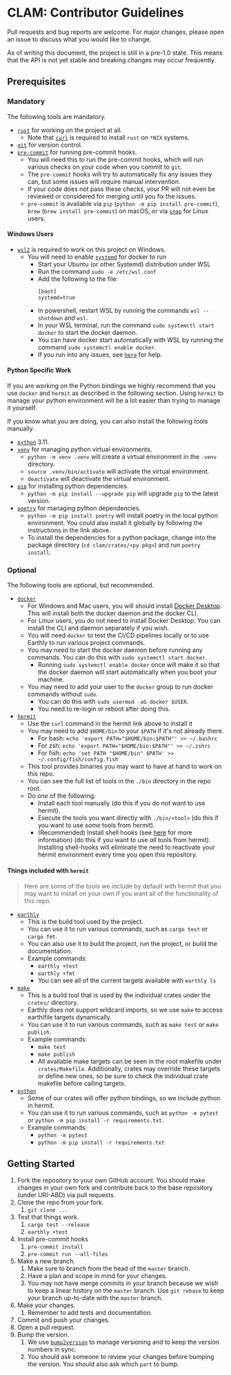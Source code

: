 # CLAM: Contributor Guidelines

Pull requests and bug reports are welcome.
For major changes, please open an issue to discuss what you would like to change.

As of writing this document, the project is still in a pre-1.0 state.
This means that the API is not yet stable and breaking changes may occur frequently.

## Prerequisites

### Mandatory

The following tools are mandatory.

- [`rust`](https://www.rust-lang.org/tools/install) for working on the project at all.
  - Note that [`curl`](https://curl.se/download.html) is required to install `rust` on `*NIX` systems.
- [`git`](https://git-scm.com/book/en/v2/Getting-Started-Installing-Git) for version control.
- [`pre-commit`](https://pre-commit.com/#install) for running pre-commit hooks.
  - You will need this to run the pre-commit hooks, which will run various checks on your code when you commit to `git`.
  - The `pre-commit` hooks will try to automatically fix any issues they can, but some issues will require manual intervention.
  - If your code does not pass these checks, your PR will not even be reviewed or considered for merging until you fix the issues.
  - `pre-commit` is available via `pip` (`python -m pip install pre-commit`), `brew` (`brew install pre-commit`) on macOS, or via [`snap`](https://snapcraft.io/install/pre-commit/ubuntu) for Linux users.

#### Windows Users
- [`wsl2`](https://learn.microsoft.com/en-us/windows/wsl/install) is required to work on this project on Windows.
  - You will need to enable [`systemd`](https://learn.microsoft.com/en-us/windows/wsl/systemd) for docker to run
    - Start your Ubuntu (or other Systemd) distribution under WSL
    - Run the command `sudo -e /etc/wsl.conf`
    - Add the following to the file:
         ```
         [boot]
         systemd=true
         ```
    - In powershell, restart WSL by running the commands `wsl --shutdown` and `wsl`.
    - In your WSL terminal, run the command `sudo systemctl start docker` to start the docker daemon.
    - You can have docker start automatically with WSL by running the command `sudo systemctl enable docker`.
    - If you run into any issues, see [`here`](https://askubuntu.com/questions/1379425/system-has-not-been-booted-with-systemd-as-init-system-pid-1-cant-operate) for help.

#### Python Specific Work

If you are working on the Python bindings we highly recommend that you use `docker` and `hermit` as described in the following section.
Using `hermit` to manage your python environment will be a lot easier than trying to manage it yourself.

If you know what you are doing, you can also install the following tools manually.

- [`python`](https://www.python.org/downloads/) 3.11.
- [`venv`](https://docs.python.org/3/library/venv.html) for managing python virtual environments.
  - `python -m venv .venv` will create a virtual environment in the `.venv` directory.
  - `source .venv/bin/activate` will activate the virtual environment.
  - `deactivate` will deactivate the virtual environment.
- [`pip`](https://pip.pypa.io/en/stable/installation/) for installing python dependencies.
  - `python -m pip install --upgrade pip` will upgrade `pip` to the latest version.
- [`poetry`](https://python-poetry.org/docs/#installation) for managing python dependencies.
  - `python -m pip install poetry` will install poetry in the local python environment. You could also install it globally by following the instructions in the link above.
  - To install the dependencies for a python package, change into the package directory (`cd clam/crates/<py-pkg>`) and run `poetry install`.

### Optional

The following tools are optional, but recommended.

- [`docker`](https://docs.docker.com/engine/install/)
  - For Windows and Mac users, you will should install [Docker Desktop](https://www.docker.com/products/docker-desktop). This will install both the docker daemon and the docker CLI.
  - For Linux users, you do not need to install Docker Desktop. You can install the CLI and daemon separately if you wish.
  - You will need `docker` to test the CI/CD pipelines locally or to use Earthly to run various project commands.
  - You may need to start the docker daemon before running any commands. You can do this with `sudo systemctl start docker`.
    - Running `sudo systemctl enable docker` once will make it so that the docker daemon will start automatically when you boot your machine.
  - You may need to add your user to the `docker` group to run docker commands without `sudo`.
    - You can do this with `sudo usermod -aG docker $USER`.
    - You need to re-login or reboot after doing this.
- [`hermit`](https://cashapp.github.io/hermit/usage/get-started/)
  - Use the `curl` command in the hermit link above to install it
  - You may need to add `$HOME/bin` to your `$PATH` if it's not already there.
    - For bash: `echo 'export PATH="$HOME/bin:$PATH"' >> ~/.bashrc`
    - For zsh: `echo 'export PATH="$HOME/bin:$PATH"' >> ~/.zshrc`
    - For fish: `echo 'set PATH "$HOME/bin" $PATH' >> ~/.config/fish/config.fish`
  - This tool provides binaries you may want to have at hand to work on this repo.
  - You can see the full list of tools in the `./bin` directory in the repo root.
  - Do *one* of the following:
    - Install each tool manually (do this if you do not want to use hermit).
    - Execute the tools you want directly with `./bin/<tool>` (do this if you want to use *some* tools from hermit).
    - (Recommended) Install shell hooks (see [here](https://cashapp.github.io/hermit/usage/shell/) for more information) (do this if you want to use *all* tools from hermit). Installing shell-hooks will eliminate the need to reactivate your hermit environment every time you open this repository.

#### Things included with `hermit`

> Here are some of the tools we include by default with hermit that you may want to install on your own if you want all of the functionality of this repo.

- [`earthly`](https://earthly.dev/get-earthly)
  - This is the build tool used by the project.
  - You can use it to run various commands, such as `cargo test` or `cargo fmt`.
  - You can also use it to build the project, run the project, or build the documentation.
  - Example commands:
    - `earthly +test`
    - `earthly +fmt`
    - You can see all of the current targets available with `earthly ls`
- [`make`](https://www.gnu.org/software/make/)
  - This is a build tool that is used by the individual crates under the `crates/` directory.
  - Earthly does not support wildcard imports, so we use `make` to access earthlfile targets dynamically.
  - You can use it to run various commands, such as `make test` or `make publish`.
  - Example commands:
    - `make test`
    - `make publish`
    - All available make targets can be seen in the root makefile under `crates/Makefile`. Additionally, crates may override these targets or define new ones, so be sure to check the individual crate makefile before calling targets.
- [`python`](https://www.python.org/)
  - Some of our crates will offer python bindings, so we include python in hermit.
  - You can use it to run various commands, such as `python -m pytest` or `python -m pip install -r requirements.txt`.
  - Example commands:
    - `python -m pytest`
    - `python -m pip install -r requirements.txt`

## Getting Started

1. Fork the repository to your own GitHub account. You should make changes in your own fork and contribute back to the base repository (under URI-ABD) via pull requests.
2. Clone the repo from your fork.
   1. `git clone ...`
3. Test that things work.
   1. `cargo test --release`
   2. `earthly +test`
4. Install pre-commit hooks
   1. `pre-commit install`
   2. `pre-commit run --all-files`
5. Make a new branch.
   1. Make sure to branch from the head of the `master` branch.
   2. Have a plan and scope in mind for your changes.
   3. You may not have merge commits in your branch because we wish to keep a linear history on the `master` branch. Use `git rebase` to keep your branch up-to-date with the `master` branch.
6. Make your changes.
   1. Remember to add tests and documentation.
7. Commit and push your changes.
8. Open a pull request.
9. Bump the version.
   1. We use [`bump2version`](https://github.com/c4urself/bump2version) to manage versioning and to keep the version numbers in sync.
   2. You should ask someone to review your changes before bumping the version. You should also ask which `part` to bump.
